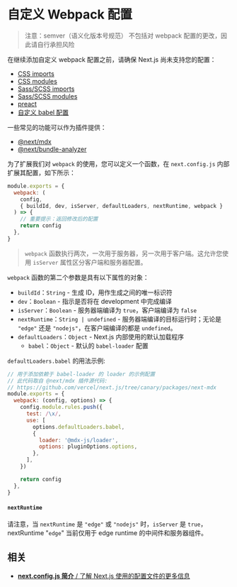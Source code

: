 # 自定义 Webpack 配置

> 注意：semver（语义化版本号规范） 不包括对 webpack 配置的更改，因此请自行承担风险

在继续添加自定义 webpack 配置之前，请确保 Next.js 尚未支持您的配置：

- [CSS imports](/docs/basic-features/built-in-css-support#adding-a-global-stylesheet)
- [CSS modules](/docs/basic-features/built-in-css-support#adding-component-level-css)
- [Sass/SCSS imports](/docs/basic-features/built-in-css-support#sass-support)
- [Sass/SCSS modules](/docs/basic-features/built-in-css-support#sass-support)
- [preact](https://github.com/vercel/next.js/tree/canary/examples/using-preact)
- [自定义 babel 配置](/docs/advanced-features/customizing-babel-config)

一些常见的功能可以作为插件提供：

- [@next/mdx](https://github.com/vercel/next.js/tree/canary/packages/next-mdx)
- [@next/bundle-analyzer](https://github.com/vercel/next.js/tree/canary/packages/next-bundle-analyzer)

为了扩展我们对 `webpack` 的使用，您可以定义一个函数，在 `next.config.js` 内部扩展其配置，如下所示：

```js
module.exports = {
  webpack: (
    config,
    { buildId, dev, isServer, defaultLoaders, nextRuntime, webpack }
  ) => {
    // 重要提示：返回修改后的配置
    return config
  },
}
```

> `webpack` 函数执行两次，一次用于服务器，另一次用于客户端。这允许您使用 `isServer` 属性区分客户端和服务器配置。

`webpack` 函数的第二个参数是具有以下属性的对象：

- `buildId`：`String` - 生成 ID，用作生成之间的唯一标识符
- `dev`：`Boolean` - 指示是否将在 development 中完成编译
- `isServer`：`Boolean` - 服务器端编译为 `true`，客户端编译为 `false`
- `nextRuntime`：`String | undefined` - 服务器端编译的目标运行时；无论是 `"edge"` 还是 `"nodejs"`，在客户端编译的都是 `undefined`。
- `defaultLoaders`：`Object` - Next.js 内部使用的默认加载程序
  - `babel`：`Object` - 默认的 `babel-loader` 配置

`defaultLoaders.babel` 的用法示例:

```js
// 用于添加依赖于 babel-loader 的 loader 的示例配置 
// 此代码取自 @next/mdx 插件源代码:
// https://github.com/vercel/next.js/tree/canary/packages/next-mdx
module.exports = {
  webpack: (config, options) => {
    config.module.rules.push({
      test: /\x/,
      use: [
        options.defaultLoaders.babel,
        {
          loader: '@mdx-js/loader',
          options: pluginOptions.options,
        },
      ],
    })

    return config
  },
}
```

#### `nextRuntime`

请注意，当 `nextRuntime` 是 `"edge"` 或 `"nodejs"` 时，`isServer` 是 `true`，nextRuntime "`edge`" 当前仅用于 edge runtime 的中间件和服务器组件。

## 相关
- [**next.config.js 简介** / 了解 Next.js 使用的配置文件的更多信息](/docs/api-reference/next-config-js/introduction)
